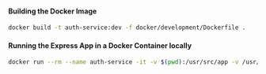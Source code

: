 #### Building the Docker Image
```bash
docker build -t auth-service:dev -f docker/development/Dockerfile .
```

#### Running the Express App in a Docker Container locally
```bash
docker run --rm --name auth-service -it -v $(pwd):/usr/src/app -v /usr/src/app/node_modules --env-file $(pwd)/.env -p 5501:5501 -e NODE_ENV=development auth-service:dev
```
